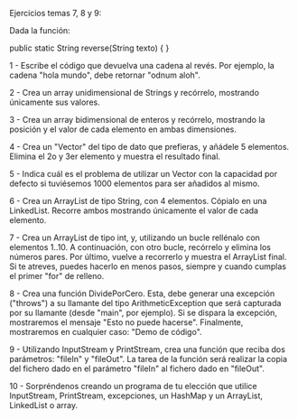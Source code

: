 Ejercicios temas 7, 8 y 9:


Dada la función:

public static String reverse(String texto) { }

1 - Escribe el código que devuelva una cadena al revés.
Por ejemplo, la cadena "hola mundo", debe retornar "odnum aloh".

2 - Crea un array unidimensional de Strings y recórrelo, 
mostrando únicamente sus valores.

3 - Crea un array bidimensional de enteros y recórrelo, 
mostrando la posición y el valor de cada elemento en ambas dimensiones.

4 - Crea un "Vector" del tipo de dato que prefieras, y añádele 5 elementos.
Elimina el 2o y 3er elemento y muestra el resultado final.

5 - Indica cuál es el problema de utilizar un Vector con la capacidad por defecto
si tuviésemos 1000 elementos para ser añadidos al mismo.

6 - Crea un ArrayList de tipo String, con 4 elementos. Cópialo en una LinkedList.
Recorre ambos mostrando únicamente el valor de cada elemento.

7 - Crea un ArrayList de tipo int, y, utilizando un bucle rellénalo con elementos 1..10.
A continuación, con otro bucle, recórrelo y elimina los números pares.
Por último, vuelve a recorrerlo y muestra el ArrayList final.
Si te atreves, puedes hacerlo en menos pasos, siempre y cuando cumplas el primer "for" de relleno.

8 - Crea una función DividePorCero. Esta, debe generar una excepción ("throws")
a su llamante del tipo ArithmeticException que será capturada por su llamante
(desde "main", por ejemplo).
Si se dispara la excepción, mostraremos el mensaje "Esto no puede hacerse".
Finalmente, mostraremos en cualquier caso: "Demo de código".

9 - Utilizando InputStream y PrintStream, crea una función que reciba dos parámetros:
"fileIn" y "fileOut". La tarea de la función será realizar la copia del fichero
dado en el parámetro "fileIn" al fichero dado en "fileOut".

10 - Sorpréndenos creando un programa de tu elección que utilice InputStream,
PrintStream, excepciones, un HashMap y un ArrayList, LinkedList o array.
